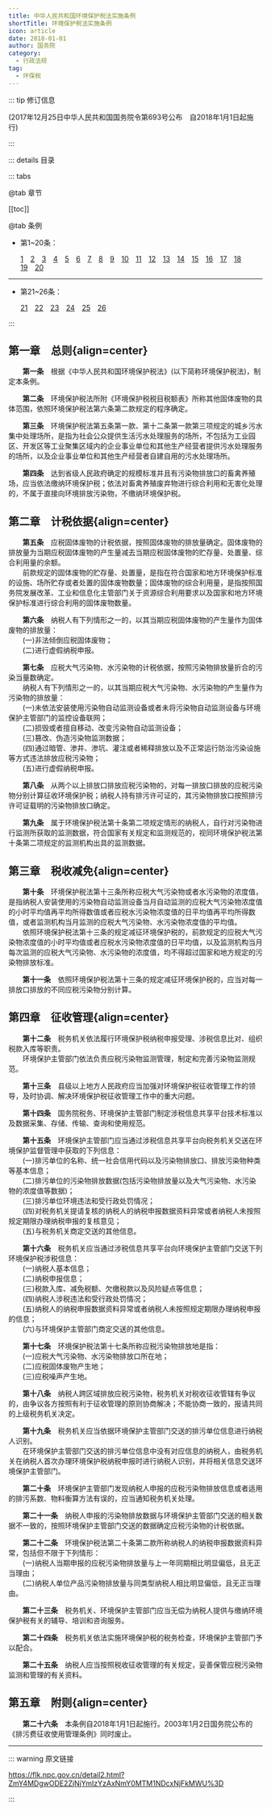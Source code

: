 ```yaml
---
title: 中华人民共和国环境保护税法实施条例
shortTitle: 环境保护税法实施条例
icon: article
date: 2018-01-01
author: 国务院
category:
  - 行政法规
tag:
  - 环保税
---
```


::: tip 修订信息

(2017年12月25日中华人民共和国国务院令第693号公布&emsp;自2018年1月1日起施行)

:::


::: details 目录

::: tabs

@tab 章节

[[toc]]

@tab 条例

- 第1~20条：
  
  [1](#t1)&emsp;[2](#t2)&emsp;[3](#t3)&emsp;[4](#t4)&emsp;[5](#t5)&emsp;[6](#t6)&emsp;[7](#t7)&emsp;[8](#t8)&emsp;[9](#t9)&emsp;[10](#t10)&emsp;[11](#t11)&emsp;[12](#t12)&emsp;[13](#t13)&emsp;[14](#t14)&emsp;[15](#t15)&emsp;[16](#t16)&emsp;[17](#t17)&emsp;[18](#t18)&emsp;[19](#t19)&emsp;[20](#t20)

---

- 第21~26条：

  [21](#t21)&emsp;[22](#t22)&emsp;[23](#t23)&emsp;[24](#t24)&emsp;[25](#t25)&emsp;[26](#t26)

:::

## 第一章&emsp;总则{align=center}

<p id="t1">&emsp;&emsp;<b>第一条</b>&emsp;根据《中华人民共和国环境保护税法》(以下简称环境保护税法)，制定本条例。</p>
<p id="t2">&emsp;&emsp;<b>第二条</b>&emsp;环境保护税法所附《环境保护税税目税额表》所称其他固体废物的具体范围，依照环境保护税法第六条第二款规定的程序确定。</p>
<p id="t3">&emsp;&emsp;<b>第三条</b>&emsp;环境保护税法第五条第一款、第十二条第一款第三项规定的城乡污水集中处理场所，是指为社会公众提供生活污水处理服务的场所，不包括为工业园区、开发区等工业聚集区域内的企业事业单位和其他生产经营者提供污水处理服务的场所，以及企业事业单位和其他生产经营者自建自用的污水处理场所。</p>
<p id="t4">&emsp;&emsp;<b>第四条</b>&emsp;达到省级人民政府确定的规模标准并且有污染物排放口的畜禽养殖场，应当依法缴纳环境保护税；依法对畜禽养殖废弃物进行综合利用和无害化处理的，不属于直接向环境排放污染物，不缴纳环境保护税。</p>

## 第二章&emsp;计税依据{align=center}

<p id="t5">&emsp;&emsp;<b>第五条</b>&emsp;应税固体废物的计税依据，按照固体废物的排放量确定。固体废物的排放量为当期应税固体废物的产生量减去当期应税固体废物的贮存量、处置量、综合利用量的余额。<br>
&emsp;&emsp;前款规定的固体废物的贮存量、处置量，是指在符合国家和地方环境保护标准的设施、场所贮存或者处置的固体废物数量；固体废物的综合利用量，是指按照国务院发展改革、工业和信息化主管部门关于资源综合利用要求以及国家和地方环境保护标准进行综合利用的固体废物数量。</p>
<p id="t6">&emsp;&emsp;<b>第六条</b>&emsp;纳税人有下列情形之一的，以其当期应税固体废物的产生量作为固体废物的排放量：<br>
&emsp;&emsp;(一)非法倾倒应税固体废物；<br>
&emsp;&emsp;(二)进行虚假纳税申报。</p>
<p id="t7">&emsp;&emsp;<b>第七条</b>&emsp;应税大气污染物、水污染物的计税依据，按照污染物排放量折合的污染当量数确定。<br>
&emsp;&emsp;纳税人有下列情形之一的，以其当期应税大气污染物、水污染物的产生量作为污染物的排放量：<br>
&emsp;&emsp;(一)未依法安装使用污染物自动监测设备或者未将污染物自动监测设备与环境保护主管部门的监控设备联网；<br>
&emsp;&emsp;(二)损毁或者擅自移动、改变污染物自动监测设备；<br>
&emsp;&emsp;(三)篡改、伪造污染物监测数据；<br>
&emsp;&emsp;(四)通过暗管、渗井、渗坑、灌注或者稀释排放以及不正常运行防治污染设施等方式违法排放应税污染物；<br>
&emsp;&emsp;(五)进行虚假纳税申报。</p>
<p id="t8">&emsp;&emsp;<b>第八条</b>&emsp;从两个以上排放口排放应税污染物的，对每一排放口排放的应税污染物分别计算征收环境保护税；纳税人持有排污许可证的，其污染物排放口按照排污许可证载明的污染物排放口确定。</p>
<p id="t9">&emsp;&emsp;<b>第九条</b>&emsp;属于环境保护税法第十条第二项规定情形的纳税人，自行对污染物进行监测所获取的监测数据，符合国家有关规定和监测规范的，视同环境保护税法第十条第二项规定的监测机构出具的监测数据。</p>

## 第三章&emsp;税收减免{align=center}

<p id="t10">&emsp;&emsp;<b>第十条</b>&emsp;环境保护税法第十三条所称应税大气污染物或者水污染物的浓度值，是指纳税人安装使用的污染物自动监测设备当月自动监测的应税大气污染物浓度值的小时平均值再平均所得数值或者应税水污染物浓度值的日平均值再平均所得数值，或者监测机构当月监测的应税大气污染物、水污染物浓度值的平均值。<br>
&emsp;&emsp;依照环境保护税法第十三条的规定减征环境保护税的，前款规定的应税大气污染物浓度值的小时平均值或者应税水污染物浓度值的日平均值，以及监测机构当月每次监测的应税大气污染物、水污染物的浓度值，均不得超过国家和地方规定的污染物排放标准。</p>
<p id="t11">&emsp;&emsp;<b>第十一条</b>&emsp;依照环境保护税法第十三条的规定减征环境保护税的，应当对每一排放口排放的不同应税污染物分别计算。</p>

## 第四章&emsp;征收管理{align=center}

<p id="t12">&emsp;&emsp;<b>第十二条</b>&emsp;税务机关依法履行环境保护税纳税申报受理、涉税信息比对、组织税款入库等职责。<br>
&emsp;&emsp;环境保护主管部门依法负责应税污染物监测管理，制定和完善污染物监测规范。</p>
<p id="t13">&emsp;&emsp;<b>第十三条</b>&emsp;县级以上地方人民政府应当加强对环境保护税征收管理工作的领导，及时协调、解决环境保护税征收管理工作中的重大问题。</p>
<p id="t14">&emsp;&emsp;<b>第十四条</b>&emsp;国务院税务、环境保护主管部门制定涉税信息共享平台技术标准以及数据采集、存储、传输、查询和使用规范。</p>
<p id="t15">&emsp;&emsp;<b>第十五条</b>&emsp;环境保护主管部门应当通过涉税信息共享平台向税务机关交送在环境保护监督管理中获取的下列信息：<br>
&emsp;&emsp;(一)排污单位的名称、统一社会信用代码以及污染物排放口、排放污染物种类等基本信息；<br>
&emsp;&emsp;(二)排污单位的污染物排放数据(包括污染物排放量以及大气污染物、水污染物的浓度值等数据)；<br>
&emsp;&emsp;(三)排污单位环境违法和受行政处罚情况；<br>
&emsp;&emsp;(四)对税务机关提请复核的纳税人的纳税申报数据资料异常或者纳税人未按照规定期限办理纳税申报的复核意见；<br>
&emsp;&emsp;(五)与税务机关商定交送的其他信息。</p>
<p id="t16">&emsp;&emsp;<b>第十六条</b>&emsp;税务机关应当通过涉税信息共享平台向环境保护主管部门交送下列环境保护税涉税信息：<br>
&emsp;&emsp;(一)纳税人基本信息；<br>
&emsp;&emsp;(二)纳税申报信息；<br>
&emsp;&emsp;(三)税款入库、减免税额、欠缴税款以及风险疑点等信息；<br>
&emsp;&emsp;(四)纳税人涉税违法和受行政处罚情况；<br>
&emsp;&emsp;(五)纳税人的纳税申报数据资料异常或者纳税人未按照规定期限办理纳税申报的信息；<br>
&emsp;&emsp;(六)与环境保护主管部门商定交送的其他信息。</p>
<p id="t17">&emsp;&emsp;<b>第十七条</b>&emsp;环境保护税法第十七条所称应税污染物排放地是指：<br>
&emsp;&emsp;(一)应税大气污染物、水污染物排放口所在地；<br>
&emsp;&emsp;(二)应税固体废物产生地；<br>
&emsp;&emsp;(三)应税噪声产生地。</p>
<p id="t18">&emsp;&emsp;<b>第十八条</b>&emsp;纳税人跨区域排放应税污染物，税务机关对税收征收管辖有争议的，由争议各方按照有利于征收管理的原则协商解决；不能协商一致的，报请共同的上级税务机关决定。</p>
<p id="t19">&emsp;&emsp;<b>第十九条</b>&emsp;税务机关应当依据环境保护主管部门交送的排污单位信息进行纳税人识别。<br>
&emsp;&emsp;在环境保护主管部门交送的排污单位信息中没有对应信息的纳税人，由税务机关在纳税人首次办理环境保护税纳税申报时进行纳税人识别，并将相关信息交送环境保护主管部门。</p>
<p id="t20">&emsp;&emsp;<b>第二十条</b>&emsp;环境保护主管部门发现纳税人申报的应税污染物排放信息或者适用的排污系数、物料衡算方法有误的，应当通知税务机关处理。</p>
<p id="t21">&emsp;&emsp;<b>第二十一条</b>&emsp;纳税人申报的污染物排放数据与环境保护主管部门交送的相关数据不一致的，按照环境保护主管部门交送的数据确定应税污染物的计税依据。</p>
<p id="t22">&emsp;&emsp;<b>第二十二条</b>&emsp;环境保护税法第二十条第二款所称纳税人的纳税申报数据资料异常，包括但不限于下列情形：<br>
&emsp;&emsp;(一)纳税人当期申报的应税污染物排放量与上一年同期相比明显偏低，且无正当理由；<br>
&emsp;&emsp;(二)纳税人单位产品污染物排放量与同类型纳税人相比明显偏低，且无正当理由。</p>
<p id="t23">&emsp;&emsp;<b>第二十三条</b>&emsp;税务机关、环境保护主管部门应当无偿为纳税人提供与缴纳环境保护税有关的辅导、培训和咨询服务。</p>
<p id="t24">&emsp;&emsp;<b>第二十四条</b>&emsp;税务机关依法实施环境保护税的税务检查，环境保护主管部门予以配合。</p>
<p id="t25">&emsp;&emsp;<b>第二十五条</b>&emsp;纳税人应当按照税收征收管理的有关规定，妥善保管应税污染物监测和管理的有关资料。</p>

## 第五章&emsp;附则{align=center}

<p id="t26">&emsp;&emsp;<b>第二十六条</b>&emsp;本条例自2018年1月1日起施行。2003年1月2日国务院公布的《排污费征收使用管理条例》同时废止。</p>

---

::: warning 原文链接

<https://flk.npc.gov.cn/detail2.html?ZmY4MDgwODE2ZjNjYmIzYzAxNmY0MTM1NDcxNjFkMWU%3D>

:::